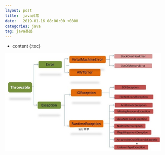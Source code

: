 ```yaml
---
layout: post
title:  java异常
date:   2019-01-16 08:00:00 +0800
categories: java
tag: java基础
---
```


* content
{:toc}

![](/styles/images/java/error&Exception.jpg)
